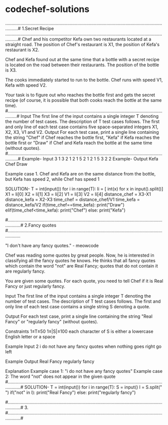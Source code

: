 # codechef-solutions
......................................................................................................................................#
1.Secret Recipe
......................................................................................................................................#
Chef and his competitor Kefa own two restaurants located at a straight road. The position of Chef's restaurant is X1, the position of Kefa's restaurant is X2.

Chef and Kefa found out at the same time that a bottle with a secret recipe is located on the road between their restaurants. The position of the bottle is X3.

The cooks immediately started to run to the bottle. Chef runs with speed V1, Kefa with speed V2.

Your task is to figure out who reaches the bottle first and gets the secret recipe (of course, it is possible that both cooks reach the bottle at the same time).
#...................................................................................................................................#
Input
The first line of the input contains a single integer T denoting the number of test cases. The description of T test cases follows.
The first and only line of each test case contains five space-separated integers X1, X2, X3, V1 and V2.
Output
For each test case, print a single line containing the string "Chef" if Chef reaches the bottle first, "Kefa" if Kefa reaches the bottle first or "Draw" if Chef and Kefa reach the bottle at the same time (without quotes).
#....................................................................................................................................#
Example- Input
3
1 3 2 1 2
1 5 2 1 2
1 5 3 2 2
Example- Output
Kefa
Chef
Draw

Example case 1. Chef and Kefa are on the same distance from the bottle, but Kefa has speed 2, while Chef has speed 1

SOLUTION-
T = int(input())
for i in range(T):
    li = [ int(x) for x in input().split()]
    X1 = li[0]
    X2 = li[1]
    X3 = li[2]
    V1 = li[3]
    V2 = li[4]
    distance_chef = X3-X1
    distance_kefa = X2-X3
    time_chef = distance_chef/V1
    time_kefa = distance_kefa/V2
    if(time_chef==time_kefa):
        print("Draw")
    elif(time_chef<time_kefa):
        print("Chef")
    else:
        print("Kefa")


#......................................................................................................................................#
2.Fancy quotes
#......................................................................................................................................

"I don't have any fancy quotes." - meowcode

Chef was reading some quotes by great people. Now, he is interested in classifying all the fancy quotes he knows. He thinks that all fancy quotes which contain the word "not" are Real Fancy; quotes that do not contain it are regularly fancy.

You are given some quotes. For each quote, you need to tell Chef if it is Real Fancy or just regularly fancy.

Input
The first line of the input contains a single integer T denoting the number of test cases. The description of T test cases follows.
The first and only line of each test case contains a single string S denoting a quote.

Output
For each test case, print a single line containing the string "Real Fancy" or "regularly fancy" (without quotes).

Constraints
1≤T≤50
1≤|S|≤100
each character of S is either a lowercase English letter or a space

Example Input
2
i do not have any fancy quotes
when nothing goes right go left

Example Output
Real Fancy
regularly fancy

Explanation
Example case 1: "i do not have any fancy quotes"
Example case 2: The word "not" does not appear in the given quote
#......................................................................................................................................#
SOLUTION- 
T = int(input())
for i in range(T):
    S = input()
    l = S.split(" ")
    if("not" in l):
        print("Real Fancy")
    else:
        print("regularly fancy")
        
        
 #......................................................................................................................................#
 3.
#......................................................................................................................................#

